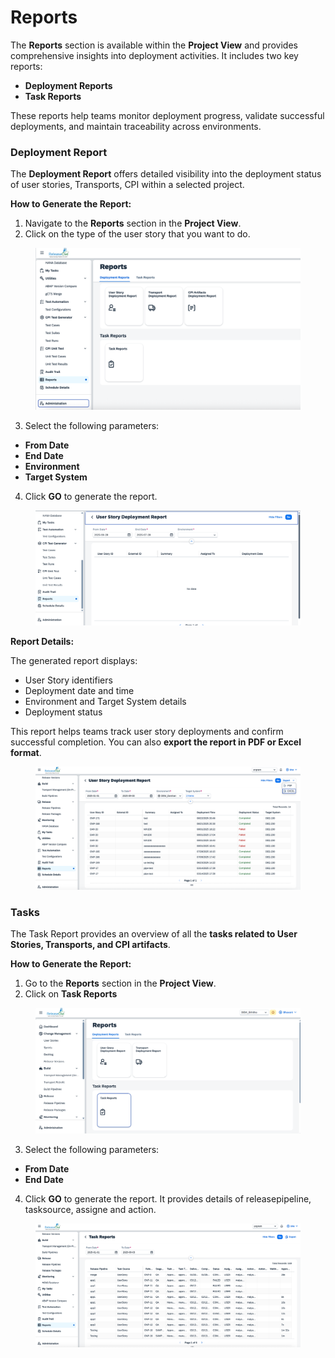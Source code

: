 # Reports

The **Reports** section is available within the **Project View** and provides comprehensive insights into deployment activities. It includes two key reports:

* **Deployment Reports**
* **Task Reports**

These reports help teams monitor deployment progress, validate successful deployments, and maintain traceability across environments.

### Deployment Report

The **Deployment Report** offers detailed visibility into the deployment status of user stories, Transports, CPI  within a selected project.

**How to Generate the Report:**

1. Navigate to the **Reports** section in the **Project View**.
2. Click on the type of the user story that you want to do.

<figure><img src="../.gitbook/assets/image (4) (1) (1) (1).png" alt=""><figcaption></figcaption></figure>

3. Select the following parameters:

* **From Date**
* **End Date**
* **Environment**
* **Target System**

4. Click **GO** to generate the report.

<figure><img src="../.gitbook/assets/image (5) (1) (1) (1) (1) (1) (1) (1) (1) (1).png" alt=""><figcaption></figcaption></figure>

**Report Details:**

The generated report displays:

* User Story identifiers
* Deployment date and time
* Environment and Target System details
* Deployment status

This report helps teams track user story deployments and confirm successful completion. You can also **export the report in PDF or Excel format**.

<figure><img src="../.gitbook/assets/image (1) (1) (1) (1) (1) (1).png" alt=""><figcaption></figcaption></figure>

### Tasks

The Task Report provides an overview of all the **tasks related to User Stories, Transports, and CPI artifacts**.&#x20;

**How to Generate the Report:**

1. Go to the **Reports** section in the **Project View**.
2. Click on **Task Reports** &#x20;

<figure><img src="../.gitbook/assets/image (4) (1) (1) (1) (1).png" alt=""><figcaption></figcaption></figure>

3. Select the following parameters:

* **From Date**
* **End Date**

4. Click **GO** to generate the report. It provides details of releasepipeline, tasksource, assigne and action.&#x20;

<figure><img src="../.gitbook/assets/image (3) (1) (1) (1) (1) (1).png" alt=""><figcaption></figcaption></figure>

